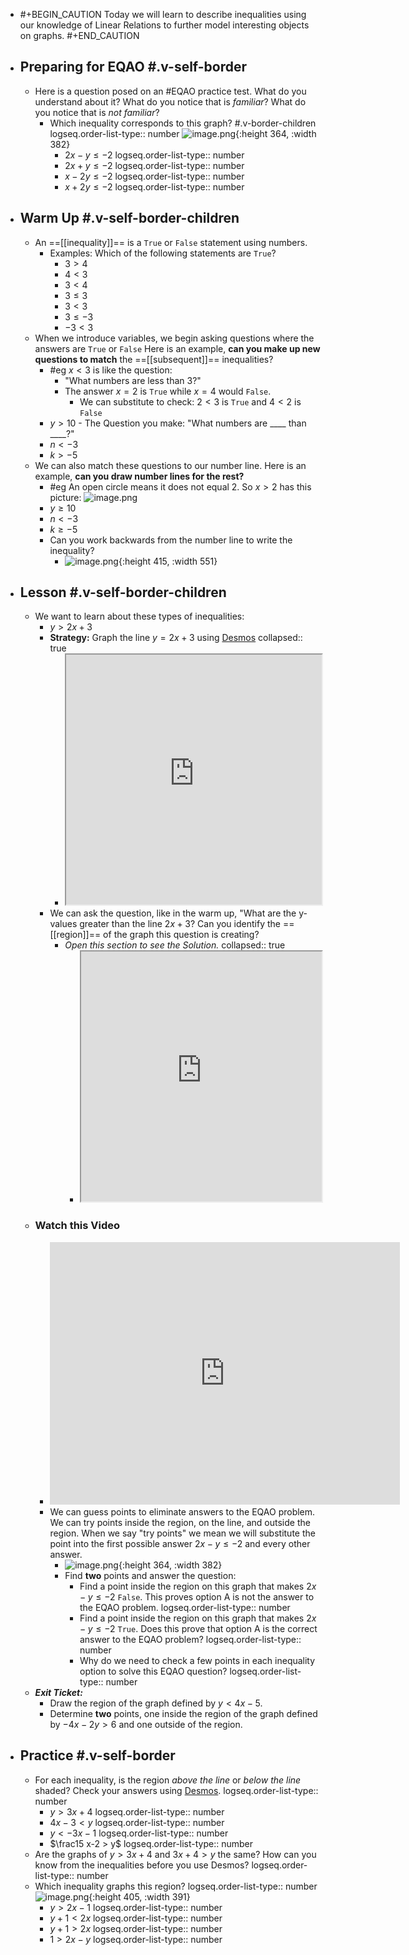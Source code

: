 - #+BEGIN_CAUTION
  Today we will learn to describe inequalities using our knowledge of Linear Relations to further model interesting objects on graphs.
  #+END_CAUTION
- ## Preparing for EQAO #.v-self-border
	- Here is a question posed on an #EQAO practice test. What do you understand about it? What do you notice that is *familiar*? What do you notice that is *not familiar*?
		- Which inequality corresponds to this graph? #.v-border-children 
		  logseq.order-list-type:: number
		  ![image.png](../assets/image_1748372403293_0.png){:height 364, :width 382}
			- $2x-y\leq-2$
			  logseq.order-list-type:: number
			- $2x+y\le-2$
			  logseq.order-list-type:: number
			- $x-2y\le-2$
			  logseq.order-list-type:: number
			- $x+2y\le-2$
			  logseq.order-list-type:: number
- ## Warm Up #.v-self-border-children
	- An ==[[inequality]]== is a `True` or `False` statement using numbers.
		- Examples: Which of the following statements are `True`?
			- $3>4$
			- $4<3$
			- $3<4$
			- $3\leq3$
			- $3<3$
			- $3\leq-3$
			- $-3<3$
	- When we introduce variables, we begin asking questions where the answers are `True` or `False` Here is an example, **can you make up new questions to match** the ==[[subsequent]]== inequalities?
		- #eg $x<3$ is like the question:
			- "What numbers are less than 3?"
			- The answer $x=2$ is `True` while $x=4$ would `False`.
				- We can substitute to check:  $2<3$ is `True` and $4<2$ is `False`
		- $y>10$ - The Question you make:  "What numbers are \_\_\_\_ than \_\_\_\_?"
		- $n<-3$
		- $k>-5$
	- We can also match these questions to our number line. Here is an example, **can you draw number lines for the rest?**
		- #eg An open circle means it does not equal 2. So $x>2$ has this picture:
		  ![image.png](../assets/image_1748373147068_0.png)
		- $y\geq10$
		- $n<-3$
		- $k\geq-5$
		- Can you work backwards from the number line to write the inequality?
			- ![image.png](../assets/image_1748374109210_0.png){:height 415, :width 551}
- ## Lesson #.v-self-border-children
	- We want to learn about these types of inequalities:
		- $y>2x+3$
		- **Strategy:** Graph the line $y=2x+3$ using [Desmos](https://desmos.com/calculator)
		  collapsed:: true
			- <iframe src = "https://www.desmos.com/calculator/4brddn7vio" style="height: 400px; width: 100%" ></iframe>
		- We can ask the question, like in the warm up, "What are the y-values greater than the line $2x+3$? Can you identify the ==[[region]]== of the graph this question is creating?
			- *Open this section to see the Solution.*
			  collapsed:: true
				- <iframe src = "https://www.desmos.com/calculator/f01d8fn3hi" style="height: 400px; width: 100%" ></iframe>
	- ### Watch this Video
		- <iframe width="560" height="420" src="https://www.youtube.com/embed/P_-c9D6mjGA?si=93BnTj_s2tu_Dwie" title="YouTube video player" frameborder="0" allow="accelerometer; autoplay; clipboard-write; encrypted-media; gyroscope; picture-in-picture; web-share" referrerpolicy="strict-origin-when-cross-origin" allowfullscreen></iframe>
		- We can guess points to eliminate answers to the EQAO problem. We can try points inside the region, on the line, and outside the region. When we say "try points" we mean we will substitute the point into the first possible answer $2x-y\leq-2$ and every other answer.
			- ![image.png](../assets/image_1748372403293_0.png){:height 364, :width 382}
			- Find **two** points and answer the question:
				- Find a point inside the region on this graph that makes $2x-y\leq-2$ `False`. This proves option A is not the answer to the EQAO problem.
				  logseq.order-list-type:: number
				- Find a point inside the region on this graph that makes $2x-y\leq-2$ `True`. Does this prove that option A is the correct answer to the EQAO problem?
				  logseq.order-list-type:: number
				- Why do we need to check a few points in each inequality option to solve this EQAO question?
				  logseq.order-list-type:: number
	- ***Exit Ticket:***
		- Draw the region of the graph defined by $y<4x-5$.
		- Determine **two** points, one inside the region of the graph defined by $-4x-2y>6$ and one outside of the region.
- ## Practice #.v-self-border
	- For each inequality, is the region *above the line* or *below the line* shaded? Check your answers using [Desmos](https://desmos.com/calculator).
	  logseq.order-list-type:: number
		- $y>3x+4$
		  logseq.order-list-type:: number
		- $4x-3<y$
		  logseq.order-list-type:: number
		- $y< -3x-1$
		  logseq.order-list-type:: number
		- $\frac15 x-2 > y$
		  logseq.order-list-type:: number
	- Are the graphs of $y>3x+4$ and $3x+4>y$ the same? How can you know from the inequalities before you use Desmos?
	  logseq.order-list-type:: number
	- Which inequality graphs this region?
	  logseq.order-list-type:: number
	  ![image.png](../assets/image_1748459566679_0.png){:height 405, :width 391}
		- $y>2x-1$
		  logseq.order-list-type:: number
		- $y+1<2x$
		  logseq.order-list-type:: number
		- $y+1>2x$
		  logseq.order-list-type:: number
		- $1>2x-y$
		  logseq.order-list-type:: number